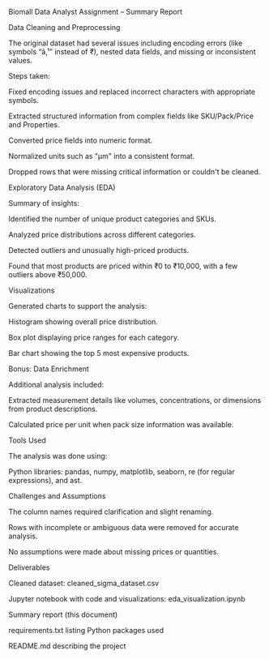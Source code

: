 Biomall Data Analyst Assignment – Summary Report

Data Cleaning and Preprocessing

The original dataset had several issues including encoding errors (like symbols “â‚¹” instead of ₹), nested data fields, and missing or inconsistent values.

Steps taken:

Fixed encoding issues and replaced incorrect characters with appropriate symbols.

Extracted structured information from complex fields like SKU/Pack/Price and Properties.

Converted price fields into numeric format.

Normalized units such as "μm" into a consistent format.

Dropped rows that were missing critical information or couldn't be cleaned.

Exploratory Data Analysis (EDA)

Summary of insights:

Identified the number of unique product categories and SKUs.

Analyzed price distributions across different categories.

Detected outliers and unusually high-priced products.

Found that most products are priced within ₹0 to ₹10,000, with a few outliers above ₹50,000.

Visualizations

Generated charts to support the analysis:

Histogram showing overall price distribution.

Box plot displaying price ranges for each category.

Bar chart showing the top 5 most expensive products.

Bonus: Data Enrichment

Additional analysis included:

Extracted measurement details like volumes, concentrations, or dimensions from product descriptions.

Calculated price per unit when pack size information was available.

Tools Used

The analysis was done using:

Python libraries: pandas, numpy, matplotlib, seaborn, re (for regular expressions), and ast.

Challenges and Assumptions

The column names required clarification and slight renaming.

Rows with incomplete or ambiguous data were removed for accurate analysis.

No assumptions were made about missing prices or quantities.

Deliverables

Cleaned dataset: cleaned_sigma_dataset.csv

Jupyter notebook with code and visualizations: eda_visualization.ipynb

Summary report (this document)

requirements.txt listing Python packages used

README.md describing the project
